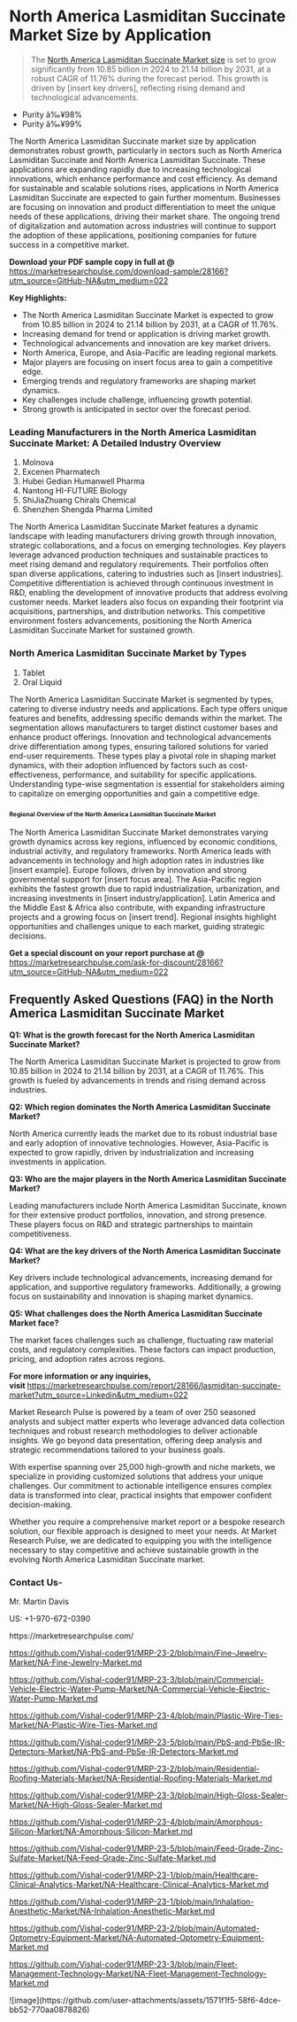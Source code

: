 <h1>North America Lasmiditan Succinate Market&nbsp;Size by Application</h1><blockquote><p>The <a href="https://marketresearchpulse.com/download-sample/28166?utm_source=GitHub-NA&amp;utm_medium=022">North America Lasmiditan Succinate Market size</a> is set to grow significantly from 10.85 billion in 2024 to 21.14 billion by 2031, at a robust CAGR of 11.76% during the forecast period. This growth is driven by [insert key drivers], reflecting rising demand and technological advancements.</p></blockquote><ul><li>Purity â‰¥98%<li> Purity â‰¥99%</li></ul><p>The North America Lasmiditan Succinate market size by application demonstrates robust growth, particularly in sectors such as North America Lasmiditan Succinate and North America Lasmiditan Succinate. These applications are expanding rapidly due to increasing technological innovations, which enhance performance and cost efficiency. As demand for sustainable and scalable solutions rises, applications in North America Lasmiditan Succinate are expected to gain further momentum. Businesses are focusing on innovation and product differentiation to meet the unique needs of these applications, driving their market share. The ongoing trend of digitalization and automation across industries will continue to support the adoption of these applications, positioning companies for future success in a competitive market.</p><p><strong>Download your PDF sample copy in full at @ </strong><a href="https://marketresearchpulse.com/download-sample/28166?utm_source=GitHub-NA&amp;utm_medium=022">https://marketresearchpulse.com/download-sample/28166?utm_source=GitHub-NA&amp;utm_medium=022</a></p><p><strong>Key Highlights: </strong></p><ul><li>The North America Lasmiditan Succinate Market is expected to grow from 10.85 billion in 2024 to 21.14 billion by 2031, at a CAGR of 11.76%.</li><li>Increasing demand for trend or application is driving market growth.</li><li>Technological advancements and innovation are key market drivers.</li><li>North America, Europe, and Asia-Pacific are leading regional markets.</li><li>Major players are focusing on insert focus area to gain a competitive edge.</li><li>Emerging trends and regulatory frameworks are shaping market dynamics.</li><li>Key challenges include challenge, influencing growth potential.</li><li>Strong growth is anticipated in sector over the forecast period.</li></ul><h3>Leading Manufacturers in the North America Lasmiditan Succinate Market: A Detailed Industry Overview</h3><ol><li>Molnova</li><li>Excenen Pharmatech</li><li>Hubei Gedian Humanwell Pharma</li><li>Nantong HI-FUTURE Biology</li><li>ShiJiaZhuang Chirals Chemical</li><li>Shenzhen Shengda Pharma Limited</li></ol><div class="flex max-w-full flex-col flex-grow"><div class="min-h-8 text-message flex w-full flex-col items-end gap-2 whitespace-normal break-words [.text-message+&amp;]:mt-5" dir="auto" data-message-author-role="assistant" data-message-id="fd8432e4-4910-450d-b182-61b7bfb0a01f" data-message-model-slug="gpt-4o"><div class="flex w-full flex-col gap-1 empty:hidden first:pt-[3px]"><div class="markdown prose w-full break-words dark:prose-invert light"><p>The North America Lasmiditan Succinate Market features a dynamic landscape with leading manufacturers driving growth through innovation, strategic collaborations, and a focus on emerging technologies. Key players leverage advanced production techniques and sustainable practices to meet rising demand and regulatory requirements. Their portfolios often span diverse applications, catering to industries such as [insert industries]. Competitive differentiation is achieved through continuous investment in R&amp;D, enabling the development of innovative products that address evolving customer needs. Market leaders also focus on expanding their footprint via acquisitions, partnerships, and distribution networks. This competitive environment fosters advancements, positioning the North America Lasmiditan Succinate Market for sustained growth.</p></div></div></div></div><h3>North America Lasmiditan Succinate Market by Types</h3><ol><li>Tablet<li> Oral Liquid</li></ol><div class="flex max-w-full flex-col flex-grow"><div class="min-h-8 text-message flex w-full flex-col items-end gap-2 whitespace-normal break-words [.text-message+&amp;]:mt-5" dir="auto" data-message-author-role="assistant" data-message-id="084470be-0bb7-4664-bddf-5156b4f41249" data-message-model-slug="gpt-4o-mini"><div class="flex w-full flex-col gap-1 empty:hidden first:pt-[3px]"><div class="markdown prose w-full break-words dark:prose-invert light"><p>The North America Lasmiditan Succinate Market is segmented by types, catering to diverse industry needs and applications. Each type offers unique features and benefits, addressing specific demands within the market. The segmentation allows manufacturers to target distinct customer bases and enhance product offerings. Innovation and technological advancements drive differentiation among types, ensuring tailored solutions for varied end-user requirements. These types play a pivotal role in shaping market dynamics, with their adoption influenced by factors such as cost-effectiveness, performance, and suitability for specific applications. Understanding type-wise segmentation is essential for stakeholders aiming to capitalize on emerging opportunities and gain a competitive edge.</p></div></div></div></div><h3><span style="font-size: 11px;">Regional Overview of the North America Lasmiditan Succinate Market</span></h3><div class="flex max-w-full flex-col flex-grow"><div class="min-h-8 text-message flex w-full flex-col items-end gap-2 whitespace-normal break-words [.text-message+&amp;]:mt-5" dir="auto" data-message-author-role="assistant" data-message-id="e9038762-ce64-4e30-91c9-9bd413514231" data-message-model-slug="gpt-4o-mini"><div class="flex w-full flex-col gap-1 empty:hidden first:pt-[3px]"><div class="markdown prose w-full break-words dark:prose-invert light"><p>The North America Lasmiditan Succinate Market demonstrates varying growth dynamics across key regions, influenced by economic conditions, industrial activity, and regulatory frameworks. North America leads with advancements in technology and high adoption rates in industries like [insert example]. Europe follows, driven by innovation and strong governmental support for [insert focus area]. The Asia-Pacific region exhibits the fastest growth due to rapid industrialization, urbanization, and increasing investments in [insert industry/application]. Latin America and the Middle East &amp; Africa also contribute, with expanding infrastructure projects and a growing focus on [insert trend]. Regional insights highlight opportunities and challenges unique to each market, guiding strategic decisions.</p></div></div></div></div><p><strong>Get a special discount on your report purchase at @ </strong><a href="https://marketresearchpulse.com/ask-for-discount/28166?utm_source=GitHub-NA&amp;utm_medium=022">https://marketresearchpulse.com/ask-for-discount/28166?utm_source=GitHub-NA&amp;utm_medium=022</a></p><h2>Frequently Asked Questions (FAQ) in the North America Lasmiditan Succinate Market</h2><p><strong>Q1: What is the growth forecast for the North America Lasmiditan Succinate Market?</strong></p><p>The North America Lasmiditan Succinate Market is projected to grow from 10.85 billion in 2024 to 21.14 billion by 2031, at a CAGR of 11.76%. This growth is fueled by advancements in trends and rising demand across industries.</p><p><strong>Q2: Which region dominates the North America Lasmiditan Succinate Market?</strong></p><p>North America currently leads the market due to its robust industrial base and early adoption of innovative technologies. However, Asia-Pacific is expected to grow rapidly, driven by industrialization and increasing investments in application.</p><p><strong>Q3: Who are the major players in the North America Lasmiditan Succinate Market?</strong></p><p>Leading manufacturers include North America Lasmiditan Succinate, known for their extensive product portfolios, innovation, and strong presence. These players focus on R&amp;D and strategic partnerships to maintain competitiveness.</p><p><strong>Q4: What are the key drivers of the North America Lasmiditan Succinate Market?</strong></p><p>Key drivers include technological advancements, increasing demand for application, and supportive regulatory frameworks. Additionally, a growing focus on sustainability and innovation is shaping market dynamics.</p><p><strong>Q5: What challenges does the North America Lasmiditan Succinate Market face?</strong></p><p>The market faces challenges such as challenge, fluctuating raw material costs, and regulatory complexities. These factors can impact production, pricing, and adoption rates across regions.</p><p><strong>For more information or any inquiries, visit&nbsp;</strong><a href="https://marketresearchpulse.com/report/28166/lasmiditan-succinate-market?utm_source=Linkedin&utm_medium=022">https://marketresearchpulse.com/report/28166/lasmiditan-succinate-market?utm_source=Linkedin&utm_medium=022</a></p><p>Market Research Pulse is powered by a team of over 250 seasoned analysts and subject matter experts who leverage advanced data collection techniques and robust research methodologies to deliver actionable insights. We go beyond data presentation, offering deep analysis and strategic recommendations tailored to your business goals.</p><p>With expertise spanning over 25,000 high-growth and niche markets, we specialize in providing customized solutions that address your unique challenges. Our commitment to actionable intelligence ensures complex data is transformed into clear, practical insights that empower confident decision-making.</p><p>Whether you require a comprehensive market report or a bespoke research solution, our flexible approach is designed to meet your needs. At Market Research Pulse, we are dedicated to equipping you with the intelligence necessary to stay competitive and achieve sustainable growth in the evolving North America Lasmiditan Succinate market.</p><h3><strong>Contact Us-</strong></h3><p>Mr. Martin Davis</p><p>US: +1-970-672-0390</p><p>https://marketresearchpulse.com/</p><p><a href="https://github.com/Vishal-coder91/MRP-23-2/blob/main/Fine-Jewelry-Market/NA-Fine-Jewelry-Market.md">https://github.com/Vishal-coder91/MRP-23-2/blob/main/Fine-Jewelry-Market/NA-Fine-Jewelry-Market.md</a></p><p><a href="https://github.com/Vishal-coder91/MRP-23-3/blob/main/Commercial-Vehicle-Electric-Water-Pump-Market/NA-Commercial-Vehicle-Electric-Water-Pump-Market.md">https://github.com/Vishal-coder91/MRP-23-3/blob/main/Commercial-Vehicle-Electric-Water-Pump-Market/NA-Commercial-Vehicle-Electric-Water-Pump-Market.md</a></p><p><a href="https://github.com/Vishal-coder91/MRP-23-4/blob/main/Plastic-Wire-Ties-Market/NA-Plastic-Wire-Ties-Market.md">https://github.com/Vishal-coder91/MRP-23-4/blob/main/Plastic-Wire-Ties-Market/NA-Plastic-Wire-Ties-Market.md</a></p><p><a href="https://github.com/Vishal-coder91/MRP-23-5/blob/main/PbS-and-PbSe-IR-Detectors-Market/NA-PbS-and-PbSe-IR-Detectors-Market.md">https://github.com/Vishal-coder91/MRP-23-5/blob/main/PbS-and-PbSe-IR-Detectors-Market/NA-PbS-and-PbSe-IR-Detectors-Market.md</a></p><p><a href="https://github.com/Vishal-coder91/MRP-23-2/blob/main/Residential-Roofing-Materials-Market/NA-Residential-Roofing-Materials-Market.md">https://github.com/Vishal-coder91/MRP-23-2/blob/main/Residential-Roofing-Materials-Market/NA-Residential-Roofing-Materials-Market.md</a></p><p><a href="https://github.com/Vishal-coder91/MRP-23-3/blob/main/High-Gloss-Sealer-Market/NA-High-Gloss-Sealer-Market.md">https://github.com/Vishal-coder91/MRP-23-3/blob/main/High-Gloss-Sealer-Market/NA-High-Gloss-Sealer-Market.md</a></p><p><a href="https://github.com/Vishal-coder91/MRP-23-4/blob/main/Amorphous-Silicon-Market/NA-Amorphous-Silicon-Market.md">https://github.com/Vishal-coder91/MRP-23-4/blob/main/Amorphous-Silicon-Market/NA-Amorphous-Silicon-Market.md</a></p><p><a href="https://github.com/Vishal-coder91/MRP-23-5/blob/main/Feed-Grade-Zinc-Sulfate-Market/NA-Feed-Grade-Zinc-Sulfate-Market.md">https://github.com/Vishal-coder91/MRP-23-5/blob/main/Feed-Grade-Zinc-Sulfate-Market/NA-Feed-Grade-Zinc-Sulfate-Market.md</a></p><p><a href="https://github.com/Vishal-coder91/MRP-23-1/blob/main/Healthcare-Clinical-Analytics-Market/NA-Healthcare-Clinical-Analytics-Market.md">https://github.com/Vishal-coder91/MRP-23-1/blob/main/Healthcare-Clinical-Analytics-Market/NA-Healthcare-Clinical-Analytics-Market.md</a></p><p><a href="https://github.com/Vishal-coder91/MRP-23-1/blob/main/Inhalation-Anesthetic-Market/NA-Inhalation-Anesthetic-Market.md">https://github.com/Vishal-coder91/MRP-23-1/blob/main/Inhalation-Anesthetic-Market/NA-Inhalation-Anesthetic-Market.md</a></p><p><a href="https://github.com/Vishal-coder91/MRP-23-2/blob/main/Automated-Optometry-Equipment-Market/NA-Automated-Optometry-Equipment-Market.md">https://github.com/Vishal-coder91/MRP-23-2/blob/main/Automated-Optometry-Equipment-Market/NA-Automated-Optometry-Equipment-Market.md</a></p><p><a href="https://github.com/Vishal-coder91/MRP-23-3/blob/main/Fleet-Management-Technology-Market/NA-Fleet-Management-Technology-Market.md">https://github.com/Vishal-coder91/MRP-23-3/blob/main/Fleet-Management-Technology-Market/NA-Fleet-Management-Technology-Market.md</a></p>
![image](https://github.com/user-attachments/assets/1571f1f5-58f6-4dce-bb52-770aa0878826)
